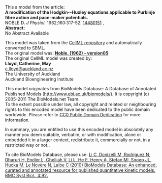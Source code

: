 

This a model from the article:  
**A modification of the Hodgkin--Huxley equations applicable to Purkinje fibre action and pace-maker potentials.**   
NOBLE D. _J Physiol._ 1962;160:317-52.
[14480151](http://www.ncbi.nlm.nih.gov/pubmed/14480151) ,  
**Abstract:**   
No Abstract Available

This model was taken from the [CellML
repository](http://www.cellml.org/models) and automatically converted to SBML.  
The original model was: [ **Noble. (1962) - version05**
](http://www.cellml.org/models/noble_1962_version05)  
The original CellML model was created by:  
**Lloyd, Catherine, May**   
c.lloyd@auckland.ac.nz  
The University of Auckland  
Auckland Bioengineering Institute  

This model originates from BioModels Database: A Database of Annotated
Published Models (http://www.ebi.ac.uk/biomodels/). It is copyright (c)
2005-2011 The BioModels.net Team.  
To the extent possible under law, all copyright and related or neighbouring
rights to this encoded model have been dedicated to the public domain
worldwide. Please refer to [CC0 Public Domain
Dedication](http://creativecommons.org/publicdomain/zero/1.0/) for more
information.

In summary, you are entitled to use this encoded model in absolutely any
manner you deem suitable, verbatim, or with modification, alone or embedded it
in a larger context, redistribute it, commercially or not, in a restricted way
or not..  
  
To cite BioModels Database, please use: [Li C, Donizelli M, Rodriguez N,
Dharuri H, Endler L, Chelliah V, Li L, He E, Henry A, Stefan MI, Snoep JL,
Hucka M, Le Novère N, Laibe C (2010) BioModels Database: An enhanced, curated
and annotated resource for published quantitative kinetic models. BMC Syst
Biol., 4:92.](http://www.ncbi.nlm.nih.gov/pubmed/20587024)

